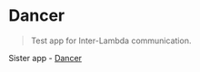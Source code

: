 # Dancer

> Test app for Inter-Lambda communication.

Sister app - [Dancer](https://github.com/nicksnell/lambda-privatedancer)
